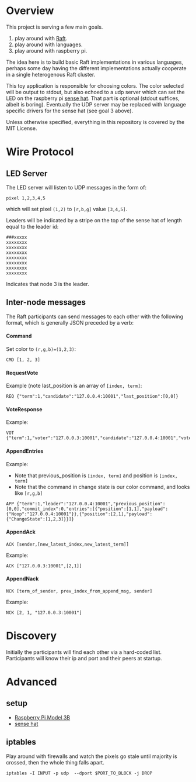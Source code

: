 # Overview
This project is serving a few main goals.  
1. play around with [Raft](https://raft.github.io/).
2. play around with languages.  
3. play around with raspberry pi.

The idea here is to build basic Raft implementations in various languages, perhaps some day having the different implementations actually cooperate in a single heterogenous Raft cluster.

This toy application is responsible for choosing colors.  The color selected will be output to stdout, but also echoed to a udp server which can set the LED on the raspberry pi [sense hat](https://www.raspberrypi.org/products/sense-hat/).  That part is optional (stdout suffices, albeit is boring).  Eventually the UDP server may be replaced with language specific drivers for the sense hat (see goal 3 above).

Unless otherwise specified, everything in this repository is covered by the MIT License.

# Wire Protocol
## LED Server
The LED server will listen to UDP messages in the form of:

```
pixel 1,2,3,4,5
```

which will set pixel `(1,2)` to `[r,b,g]` value `[3,4,5]`.

Leaders will be indicated by a stripe on the top of the sense hat of length equal to the leader id:
```
###xxxxx
xxxxxxxx
xxxxxxxx
xxxxxxxx
xxxxxxxx
xxxxxxxx
xxxxxxxx
xxxxxxxx
```

Indicates that node 3 is the leader.

## Inter-node messages
The Raft participants can send messages to each other with the following format, which is generally JSON preceded by a verb:

#### Command
Set color to `(r,g,b)=(1,2,3)`:
```
CMD [1, 2, 3]
```

#### RequestVote
Example (note last_position is an array of `[index, term]`:
```
REQ {"term":1,"candidate":"127.0.0.4:10001","last_position":[0,0]}
```

#### VoteResponse
Example:
```
VOT {"term":1,"voter":"127.0.0.3:10001","candidate":"127.0.0.4:10001","vote":"Grant"}
```

#### AppendEntries
Example:
* Note that previous_position is `[index, term]` and position is `[index, term]`
* Note that the command in change state is our color command, and looks like `[r,g,b]`
```
APP {"term":1,"leader":"127.0.0.4:10001","previous_position":[0,0],"commit_index":0,"entries":[{"position":[1,1],"payload":{"Noop":"127.0.0.4:10001"}},{"position":[2,1],"payload":{"ChangeState":[1,2,3]}}]}
```

#### AppendAck
```
ACK [sender,[new_latest_index,new_latest_term]]
```
Example:
```
ACK ["127.0.0.3:10001",[2,1]]
```

#### AppendNack
```
NCK [term_of_sender, prev_index_from_append_msg, sender]
```
Example:
```
NCK [2, 1, "127.0.0.3:10001"]
```

# Discovery
Initially the participants will find each other via a hard-coded list.  Participants will know their ip and port and their peers at startup.

# Advanced

## setup

* [Raspberry Pi Model 3B](https://www.raspberrypi.org/products/raspberry-pi-3-model-b/)
* [sense hat](https://www.raspberrypi.org/products/sense-hat/)

## iptables
Play around with firewalls and watch the pixels go stale until majority is crossed, then the whole thing falls apart.

```
iptables -I INPUT -p udp  --dport $PORT_TO_BLOCK -j DROP
```
